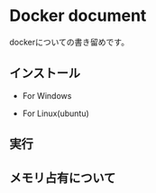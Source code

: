 # Docker document
dockerについての書き留めです。

## インストール
- For Windows

- For Linux(ubuntu)

## 実行

## メモリ占有について